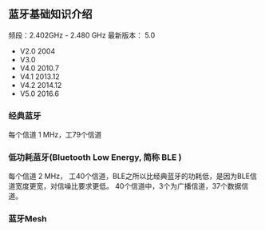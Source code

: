 ## 蓝牙基础知识介绍

频段：2.402GHz - 2.480 GHz
最新版本： 5.0

- V2.0 2004
- V3.0 
- V4.0 2010.7
- V4.1 2013.12
- V4.2 2014.12
- V5.0 2016.6

### 经典蓝牙
每个信道 1 MHz，工79个信道

### 低功耗蓝牙(Bluetooth Low Energy, 简称 BLE )
每个信道 2 MHz， 工40个信道，BLE之所以比经典蓝牙的功耗低，是因为BLE信道宽度更宽，对信噪比要求更低。
40个信道中，3个为广播信道，37个数据信道。

### 蓝牙Mesh